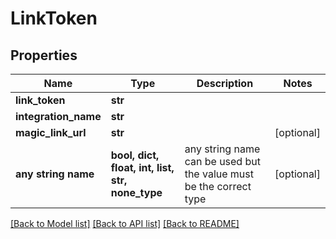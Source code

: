 # LinkToken


## Properties
Name | Type | Description | Notes
------------ | ------------- | ------------- | -------------
**link_token** | **str** |  | 
**integration_name** | **str** |  | 
**magic_link_url** | **str** |  | [optional] 
**any string name** | **bool, dict, float, int, list, str, none_type** | any string name can be used but the value must be the correct type | [optional]

[[Back to Model list]](../README.md#documentation-for-models) [[Back to API list]](../README.md#documentation-for-api-endpoints) [[Back to README]](../README.md)


